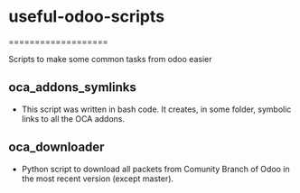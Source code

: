 # useful-odoo-scripts
===================

Scripts to make some common tasks from odoo easier

## oca_addons_symlinks

* This script was written in bash code. It creates, in some folder, symbolic links to all the OCA addons.

## oca_downloader

* Python script to download all packets from Comunity Branch of Odoo in the most recent version (except master).
